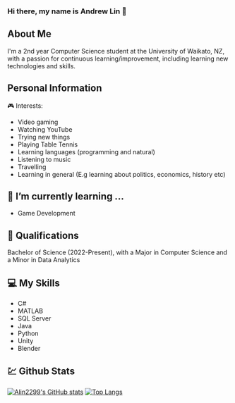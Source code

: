 ### Hi there, my name is Andrew Lin 👋

##

## About Me
I'm a 2nd year Computer Science student at the University of Waikato, NZ, with a passion for continuous learning/improvement, including learning new technologies and skills.

## Personal Information
🎮 Interests:
- Video gaming
- Watching YouTube
- Trying new things
- Playing Table Tennis
- Learning languages (programming and natural)
- Listening to music
- Travelling
- Learning in general (E.g learning about politics, economics, history etc)

## 🌱 I’m currently learning ...
- Game Development

## 🥇 Qualifications
Bachelor of Science (2022-Present), with a Major in Computer Science and a Minor in Data Analytics

## 💻 My Skills
- C#
- MATLAB
- SQL Server
- Java
- Python
- Unity
- Blender

## 💹 Github Stats
[![Alin2299's GitHub stats](https://github-readme-stats.vercel.app/api?username=Alin2299&theme=transparent)](https://github.com/anuraghazra/github-readme-stats)
[![Top Langs](https://github-readme-stats.vercel.app/api/top-langs/?username=Alin2299&theme=transparent)](https://github.com/anuraghazra/github-readme-stats)


<!--
- 🔭 I’m currently working on ...
- 🌱 I’m currently learning ...
- 👯 I’m looking to collaborate on ...
- 🤔 I’m looking for help with ...
- 💬 Ask me about ...
- 📫 How to reach me: ...
- 😄 Pronouns: ...
- ⚡ Fun fact: ...
-->
